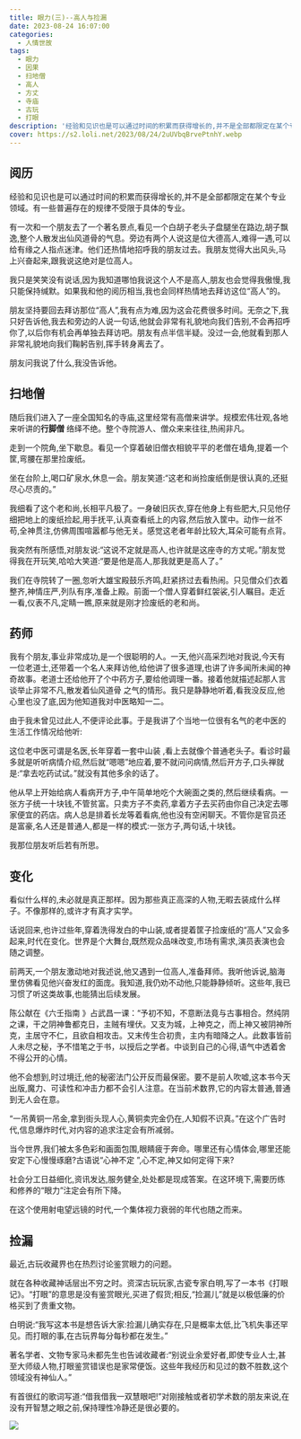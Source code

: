 ```yaml
---
title: 眼力(三)--高人与捡漏
date: 2023-08-24 16:07:00
categories:
  - 人情世故
tags:
  - 眼力
  - 因果
  - 扫地僧
  - 高人
  - 方丈
  - 寺庙
  - 古玩
  - 打眼
description: '经验和见识也是可以通过时间的积累而获得增长的,并不是全部都限定在某个专业领域。有一些普遍存在的规律不受限于具体的专业'
cover: https://s2.loli.net/2023/08/24/2uUVbqBrvePtnhY.webp
---
```


## 阅历

经验和见识也是可以通过时间的积累而获得增长的,并不是全部都限定在某个专业领域。有一些普遍存在的规律不受限于具体的专业。

有一次和一个朋友去了一个著名景点,看见一个白胡子老头子盘腿坐在路边,胡子飘逸,整个人散发出仙风道骨的气息。旁边有两个人说这是位大德高人,难得一遇,可以给有缘之人指点迷津。他们还热情地招呼我的朋友过去。我朋友觉得大出风头,马上兴奋起来,跟我说这绝对是位高人。

我只是笑笑没有说话,因为我知道哪怕我说这个人不是高人,朋友也会觉得我傲慢,我只能保持缄默。如果我和他的阅历相当,我也会同样热情地去拜访这位“高人”的。

朋友坚持要回去拜访那位“高人”,我有点为难,因为这会花费很多时间。无奈之下,我只好告诉他,我去和旁边的人说一句话,他就会非常有礼貌地向我们告别,不会再招呼你了,以后你有机会再单独去拜访吧。朋友有点半信半疑。没过一会,他就看到那人非常礼貌地向我们鞠躬告别,挥手转身离去了。

朋友问我说了什么,我没告诉他。

## 扫地僧

随后我们进入了一座全国知名的寺庙,这里经常有高僧来讲学。规模宏伟壮观,各地来听讲的**行脚僧** 络绎不绝。整个寺院游人、僧众来来往往,热闹非凡。

走到一个院角,坐下歇息。看见一个穿着破旧僧衣相貌平平的老僧在墙角,提着一个筐,弯腰在那里捡废纸。

坐在台阶上,喝口矿泉水,休息一会。朋友笑道:“这老和尚捡废纸倒是很认真的,还挺尽心尽责的。”

我细看了这个老和尚,长相平凡极了。一身破旧灰衣,穿在他身上有些肥大,只见他仔细把地上的废纸捡起,用手抚平,认真查看纸上的内容,然后放入筐中。动作一丝不苟,全神贯注,仿佛周围喧嚣都与他无关。感觉这老者年龄比较大,耳朵可能有点背。

我突然有所感悟,对朋友说:“这说不定就是高人,也许就是这座寺的方丈呢。”朋友觉得我在开玩笑,哈哈大笑道:“要是他是高人,那我就更是高人了。”

我们在寺院转了一圈,忽听大雄宝殿鼓乐齐鸣,赶紧挤过去看热闹。只见僧众们衣着整齐,神情庄严,列队有序,准备上殿。前面一个僧人穿着鲜红袈裟,引人瞩目。走近一看,仪表不凡,定睛一瞧,原来就是刚才捡废纸的老和尚。

## 药师

我有个朋友,事业非常成功,是一个很聪明的人。一天,他兴高采烈地对我说,今天有一位老道士,还带着一个名人来拜访他,给他讲了很多道理,也讲了许多闻所未闻的神奇故事。老道士还给他开了个中药方子,要给他调理一番。接着他就描述起那人言谈举止非常不凡,散发着仙风道骨 之气的情形。我只是静静地听着,看我没反应,他心里也没了底,因为他知道我对中医略知一二。

由于我未曾见过此人,不便评论此事。于是我讲了个当地一位很有名气的老中医的生活工作情况给他听:

这位老中医可谓是名医,长年穿着一套中山装 ,看上去就像个普通老头子。看诊时最多就是听听病情介绍,然后就“嗯嗯”地应着,要不就问问病情,然后开方子,口头禅就是:“拿去吃药试试。”就没有其他多余的话了。

他从早上开始给病人看病开方子,中午简单地吃个大碗面之类的,然后继续看病。一张方子统一十块钱,不管贫富。只卖方子不卖药,拿着方子去买药由你自己决定去哪家便宜的药店。病人总是排着长龙等着看病,他也没有空闲聊天。不管你是官员还是富豪,名人还是普通人,都是一样的模式:一张方子,两句话,十块钱。

我那位朋友听后若有所思。

## 变化

看似什么样的,未必就是真正那样。因为那些真正高深的人物,无暇去装成什么样子。不像那样的,或许才有真才实学。

话说回来,也许过些年,穿着洗得发白的中山装,或者提着筐子捡废纸的“高人”又会多起来,时代在变化。世界是个大舞台,既然观众品味改变,市场有需求,演员表演也会随之调整。

前两天,一个朋友激动地对我述说,他又遇到一位高人,准备拜师。我听他诉说,脑海里仿佛看见他兴奋发红的面庞。我知道,我仍劝不动他,只能静静倾听。这些年,我已习惯了听这类故事,也能猜出后续发展。

陈公献在《六壬指南 》占武昌一课：“予初不知，不意断法竟与古事相合。然纯阴之课，干之阴神鲁都克日，主贼有埋伏。又支为城，上神克之，而上神又被阴神所克，主居守不仁，且欲自相攻击。又末传生合初贵，主内有暗降之人。此数事皆前人未尽之秘，予不惜笔之于书，以授后之学者。中谈到自己的心得,语气中透着舍不得公开的心情。

他不会想到,时过境迁,他的秘密法门公开反而最保密。要不是前人吹嘘,这本书今天出版,魔力、可读性和冲击力都不会引人注意。在当前术数界,它的内容太普通,普通到无人会在意。

“一吊黄铜一吊金,拿到街头现人心,黄铜卖完金仍在,人知假不识真。”在这个广告时代,信息爆炸时代,对内容的追求注定会有所减弱。

当今世界,我们被太多色彩和画面包围,眼睛疲于奔命。哪里还有心情体会,哪里还能安定下心慢慢琢磨?古语说“心神不定 ”,心不定,神又如何定得下来?

社会分工日益细化,资讯发达,服务健全,处处都是现成答案。在这环境下,需要历练和修养的“眼力”注定会有所下降。

在这个使用射电望远镜的时代,一个集体视力衰弱的年代也随之而来。

## 捡漏

最近,古玩收藏界也在热烈讨论鉴赏眼力的问题。

就在各种收藏神话层出不穷之时。资深古玩玩家,古瓷专家白明,写了一本书《打眼记》。“打眼”的意思是没有鉴赏眼光,买进了假货;相反,“捡漏儿”就是以极低廉的价格买到了贵重文物。

白明说:“我写这本书是想告诉大家:捡漏儿确实存在,只是概率太低,比飞机失事还罕见。而打眼的事,在古玩界每分每秒都在发生。”

著名学者、文物专家马未都先生也告诫收藏者:“别说业余爱好者,即使专业人士,甚至大师级人物,打眼鉴赏错误也是家常便饭。这些年我经历和见过的数不胜数,这个领域没有神仙人。”

有首很红的歌词写道:“借我借我一双慧眼吧!”对刚接触或者初学术数的朋友来说,在没有开智慧之眼之前,保持理性冷静还是很必要的。

![](E:\GitSpace\github\zizhu\caoyuan\source\_posts\assets\jlADKmEnYxI4WOt.webp)
